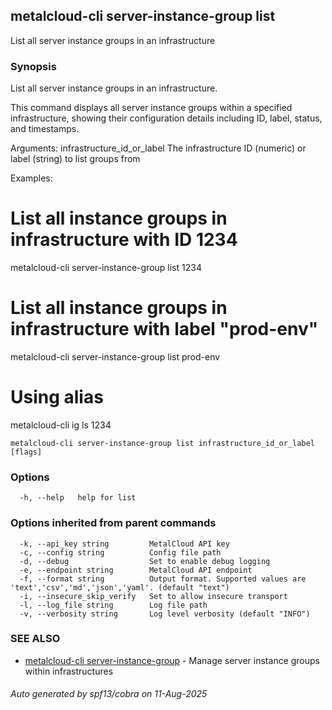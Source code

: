 ## metalcloud-cli server-instance-group list

List all server instance groups in an infrastructure

### Synopsis

List all server instance groups in an infrastructure.

This command displays all server instance groups within a specified infrastructure,
showing their configuration details including ID, label, status, and timestamps.

Arguments:
  infrastructure_id_or_label  The infrastructure ID (numeric) or label (string) to list groups from

Examples:
  # List all instance groups in infrastructure with ID 1234
  metalcloud-cli server-instance-group list 1234

  # List all instance groups in infrastructure with label "prod-env"
  metalcloud-cli server-instance-group list prod-env

  # Using alias
  metalcloud-cli ig ls 1234

```
metalcloud-cli server-instance-group list infrastructure_id_or_label [flags]
```

### Options

```
  -h, --help   help for list
```

### Options inherited from parent commands

```
  -k, --api_key string         MetalCloud API key
  -c, --config string          Config file path
  -d, --debug                  Set to enable debug logging
  -e, --endpoint string        MetalCloud API endpoint
  -f, --format string          Output format. Supported values are 'text','csv','md','json','yaml'. (default "text")
  -i, --insecure_skip_verify   Set to allow insecure transport
  -l, --log_file string        Log file path
  -v, --verbosity string       Log level verbosity (default "INFO")
```

### SEE ALSO

* [metalcloud-cli server-instance-group](metalcloud-cli_server-instance-group.md)	 - Manage server instance groups within infrastructures

###### Auto generated by spf13/cobra on 11-Aug-2025
